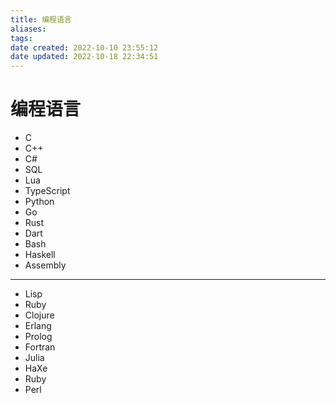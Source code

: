 ```yaml
---
title: 编程语言
aliases: 
tags: 
date created: 2022-10-10 23:55:12
date updated: 2022-10-18 22:34:51
---
```


# 编程语言

- C
- C++
- C#
- SQL
- Lua
- TypeScript
- Python
- Go
- Rust
- Dart
- Bash
- Haskell
- Assembly
---
- Lisp
- Ruby
- Clojure
- Erlang
- Prolog
- Fortran
- Julia
- HaXe
- Ruby
- Perl
